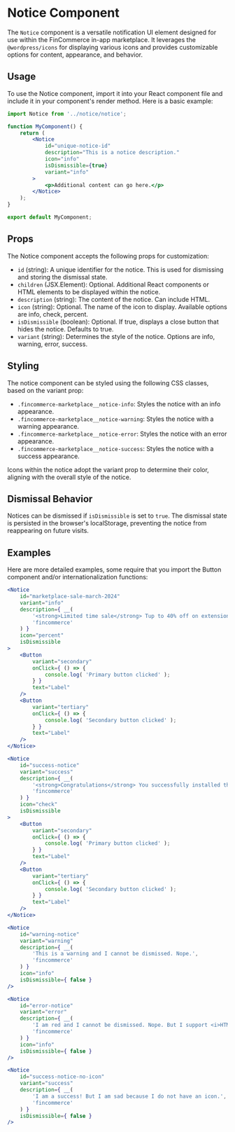 # Notice Component

The `Notice` component is a versatile notification UI element designed for use within the FinCommerce in-app marketplace.
It leverages the `@wordpress/icons` for displaying various icons and provides customizable options for content, appearance, and behavior.

## Usage

To use the Notice component, import it into your React component file and include it in your component's render method. Here is a basic example:

```jsx
import Notice from '../notice/notice';

function MyComponent() {
	return (
		<Notice
			id="unique-notice-id"
			description="This is a notice description."
			icon="info"
			isDismissible={true}
			variant="info"
		>
			<p>Additional content can go here.</p>
		</Notice>
	);
}

export default MyComponent;
```

## Props

The Notice component accepts the following props for customization:

- `id` (string): A unique identifier for the notice. This is used for dismissing and storing the dismissal state.
- `children` (JSX.Element): Optional. Additional React components or HTML elements to be displayed within the notice.
- `description` (string): The content of the notice. Can include HTML.
- `icon` (string): Optional. The name of the icon to display. Available options are info, check, percent.
- `isDismissible` (boolean): Optional. If true, displays a close button that hides the notice. Defaults to true.
- `variant` (string): Determines the style of the notice. Options are info, warning, error, success.

## Styling

The notice component can be styled using the following CSS classes, based on the variant prop:

- `.fincommerce-marketplace__notice-info`: Styles the notice with an info appearance.
- `.fincommerce-marketplace__notice-warning`: Styles the notice with a warning appearance.
- `.fincommerce-marketplace__notice-error`: Styles the notice with an error appearance.
- `.fincommerce-marketplace__notice-success`: Styles the notice with a success appearance.

Icons within the notice adopt the variant prop to determine their color, aligning with the overall style of the notice.

## Dismissal Behavior

Notices can be dismissed if `isDismissible` is set to `true`. The dismissal state is persisted in the browser's localStorage, preventing the notice from reappearing on future visits.

## Examples

Here are more detailed examples, some require that you import the Button component and/or internationalization functions:

```jsx
<Notice
	id="marketplace-sale-march-2024"
	variant="info"
	description={ __(
		'<strong>Limited time sale</strong> Tup to 40% off on extensions and themes. Sale ends March 29 at 2pm UTC.',
		'fincommerce'
	) }
	icon="percent"
	isDismissible
>
	<Button
		variant="secondary"
		onClick={ () => {
			console.log( 'Primary button clicked' );
		} }
		text="Label"
	/>
	<Button
		variant="tertiary"
		onClick={ () => {
			console.log( 'Secondary button clicked' );
		} }
		text="Label"
	/>
</Notice>
```

```jsx
<Notice
	id="success-notice"
	variant="success"
	description={ __(
		'<strong>Congratulations</strong> You successfully installed the plugin.',
		'fincommerce'
	) }
	icon="check"
	isDismissible
>
	<Button
		variant="secondary"
		onClick={ () => {
			console.log( 'Primary button clicked' );
		} }
		text="Label"
	/>
	<Button
		variant="tertiary"
		onClick={ () => {
			console.log( 'Secondary button clicked' );
		} }
		text="Label"
	/>
</Notice>
```

```jsx
<Notice
	id="warning-notice"
	variant="warning"
	description={ __(
		'This is a warning and I cannot be dismissed. Nope.',
		'fincommerce'
	) }
	icon="info"
	isDismissible={ false }
/>

<Notice
	id="error-notice"
	variant="error"
	description={ __(
		'I am red and I cannot be dismissed. Nope. But I support <i>HTML</i> <strong>tags</strong>. So <a href="#">I can have links</a>.',
		'fincommerce'
	) }
	icon="info"
	isDismissible={ false }
/>
```

```jsx
<Notice
	id="success-notice-no-icon"
	variant="success"
	description={ __(
		'I am a success! But I am sad because I do not have an icon.',
		'fincommerce'
	) }
	isDismissible={ false }
/>
```
